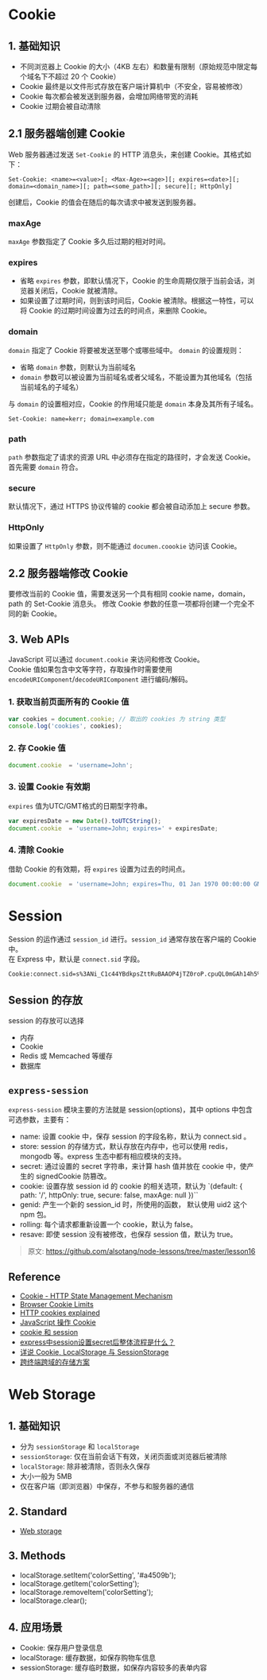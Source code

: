 # Cookie

## 1. 基础知识
- 不同浏览器上 Cookie 的大小（4KB 左右）和数量有限制（原始规范中限定每个域名下不超过 20 个 Cookie）
- Cookie 最终是以文件形式存放在客户端计算机中（不安全，容易被修改）
- Cookie 每次都会被发送到服务器，会增加网络带宽的消耗
- Cookie 过期会被自动清除

## 2.1 服务器端创建 Cookie
Web 服务器通过发送 `Set-Cookie` 的 HTTP 消息头，来创建 Cookie。其格式如下：
```
Set-Cookie: <name>=<value>[; <Max-Age>=<age>][; expires=<date>][; domain=<domain_name>][; path=<some_path>][; secure][; HttpOnly]
```
创建后，Cookie 的值会在随后的每次请求中被发送到服务器。

### maxAge
`maxAge` 参数指定了 Cookie 多久后过期的相对时间。

### expires
- 省略 `expires` 参数，即默认情况下，Cookie 的生命周期仅限于当前会话，浏览器关闭后，Cookie 就被清除。
- 如果设置了过期时间，则到该时间后，Cookie 被清除。根据这一特性，可以将 Cookie 的过期时间设置为过去的时间点，来删除 Cookie。

### domain
`domain` 指定了 Cookie 将要被发送至哪个或哪些域中。
`domain` 的设置规则：
- 省略 `domain` 参数，则默认为当前域名
- `domain` 参数可以被设置为当前域名或者父域名，不能设置为其他域名（包括当前域名的子域名）

与 `domain` 的设置相对应，Cookie 的作用域只能是 `domain` 本身及其所有子域名。

```
Set-Cookie: name=kerr; domain=example.com
```

### path
`path` 参数指定了请求的资源 URL 中必须存在指定的路径时，才会发送 Cookie。首先需要 `domain` 符合。

### secure
默认情况下，通过 HTTPS 协议传输的 cookie 都会被自动添加上 secure 参数。

### HttpOnly
如果设置了 `HttpOnly` 参数，则不能通过 `documen.coookie` 访问该 Cookie。

## 2.2 服务器端修改 Cookie
要修改当前的 Cookie 值，需要发送另一个具有相同 cookie name，domain，path 的 Set-Cookie 消息头。
修改 Cookie 参数的任意一项都将创建一个完全不同的新 Cookie。

## 3. Web APIs
JavaScript 可以通过 `document.cookie` 来访问和修改 Cookie。  
Cookie 值如果包含中文等字符，存取操作时需要使用 `encodeURIComponent`/`decodeURIComponent` 进行编码/解码。

### 1. 获取当前页面所有的 Cookie 值
```javascript
var cookies = document.cookie; // 取出的 cookies 为 string 类型
console.log('cookies', cookies);
```

### 2. 存 Cookie 值
```javascript
document.cookie  = 'username=John';
```

### 3. 设置 Cookie 有效期
`expires` 值为UTC/GMT格式的日期型字符串。
```javascript
var expiresDate = new Date().toUTCString();
document.cookie  = 'username=John; expires=' + expiresDate;
```

### 4. 清除 Cookie
借助 Cookie 的有效期，将 `expires` 设置为过去的时间点。
```javascript
document.cookie  = 'username=John; expires=Thu, 01 Jan 1970 00:00:00 GMT';
```

# Session
Session 的运作通过 `session_id` 进行。`session_id` 通常存放在客户端的 Cookie 中。  
在 Express 中，默认是 `connect.sid` 字段。

```
Cookie:connect.sid=s%3ANi_C1c44YBdkpsZttRuBAAOP4jTZ0roP.cpuQL0mGAh14h5%2FSKL5MxEBjg52H%2Bb%2FFA2MYK33IVV4
```

## Session 的存放
session 的存放可以选择
- 内存
- Cookie
- Redis 或 Memcached 等缓存
- 数据库

## `express-session`
`express-session` 模块主要的方法就是 session(options)，其中 options 中包含可选参数，主要有：
- name: 设置 cookie 中，保存 session 的字段名称，默认为 connect.sid 。
- store: session 的存储方式，默认存放在内存中，也可以使用 redis，mongodb 等。express 生态中都有相应模块的支持。
- secret: 通过设置的 secret 字符串，来计算 hash 值并放在 cookie 中，使产生的 signedCookie 防篡改。
- cookie: 设置存放 session id 的 cookie 的相关选项，默认为
  `(default: { path: '/', httpOnly: true, secure: false, maxAge: null })``
- genid: 产生一个新的 session_id 时，所使用的函数， 默认使用 uid2 这个 npm 包。
- rolling: 每个请求都重新设置一个 cookie，默认为 false。
- resave: 即使 session 没有被修改，也保存 session 值，默认为 true。
> 原文: https://github.com/alsotang/node-lessons/tree/master/lesson16

## Reference
- [Cookie - HTTP State Management Mechanism](https://tools.ietf.org/html/rfc6265)
- [Browser Cookie Limits](http://browsercookielimits.squawky.net/)
- [HTTP cookies explained](https://www.nczonline.net/blog/2009/05/05/http-cookies-explained/)
- [JavaScript 操作 Cookie](http://www.cnblogs.com/Darren_code/archive/2011/11/24/Cookie.html)
- [cookie 和 session](https://github.com/alsotang/node-lessons/tree/master/lesson16)
- [express中session设置secret后整体流程是什么？](https://cnodejs.org/topic/55c37de8b98f51142b367aba)
- [详说 Cookie, LocalStorage 与 SessionStorage](http://jerryzou.com/posts/cookie-and-web-storage/)
- [跨终端跨域的存储方案](https://github.com/luics/storage/wiki/Storage)

# Web Storage
## 1. 基础知识
- 分为 `sessionStorage` 和 `localStorage`
 - `sessionStorage`: 仅在当前会话下有效，关闭页面或浏览器后被清除
 - `localStorage`: 除非被清除，否则永久保存
- 大小一般为 5MB
- 仅在客户端（即浏览器）中保存，不参与和服务器的通信

## 2. Standard
- [Web storage](https://html.spec.whatwg.org/multipage/webstorage.html)

## 3. Methods
- localStorage.setItem('colorSetting', '#a4509b');
- localStorage.getItem('colorSetting');
- localStorage.removeItem('colorSetting');
- localStorage.clear();

## 4. 应用场景
- Cookie: 保存用户登录信息
- localStorage: 缓存数据，如保存购物车信息
- sessionStorage: 缓存临时数据，如保存内容较多的表单内容
